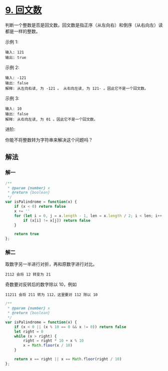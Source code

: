 # [9. 回文数](https://leetcode-cn.com/problems/palindrome-number/)
判断一个整数是否是回文数。回文数是指正序（从左向右）和倒序（从右向左）读都是一样的整数。

示例 1:
```
输入: 121
输出: true
```
示例 2:
```
输入: -121
输出: false
解释: 从左向右读, 为 -121 。 从右向左读, 为 121- 。因此它不是一个回文数。
```
示例 3:
```
输入: 10
输出: false
解释: 从右向左读, 为 01 。因此它不是一个回文数。
```
进阶:

你能不将整数转为字符串来解决这个问题吗？
## 解法
### 解一
```js
/**
 * @param {number} x
 * @return {boolean}
 */
var isPalindrome = function(x) {
    if (x < 0) return false
    x += ''
    for (let i = 0, j = x.length - 1, len = x.length / 2; i < len; i++, j--) {
        if (x[i] != x[j]) return false
    }

    return true
};
```

### 解二
取数字另一半进行对折，再和原数字进行对比。
```
2112 会将 12 转变为 21
```
奇数要对反转后的数字除以 10，例如
```
11211 会将 211 转为 112，这里要对 112 除以 10
```

```js
/**
 * @param {number} x
 * @return {boolean}
 */
var isPalindrome = function(x) {
    if (x < 0 || (x % 10 == 0 && x != 0)) return false
    let right = 0
    while (x > right) {
        right = right * 10 + x % 10
        x = Math.floor(x / 10)
    }

    return x == right || x == Math.floor(right / 10)
};
```
